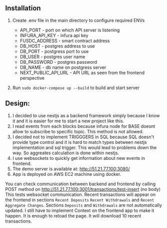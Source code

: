 ## Installation

1. Create .env file in the main directory to configure required ENVs

   - API_PORT - port on which API server is listening
   - INFURA_API_KEY - infura api key
   - FUSDC_ADDRESS - smart contract address
   - DB_HOST - postgres address to use
   - DB_PORT - postgress port to use
   - DB_USER - postgres user name
   - DB_PASSWORD - postgres password
   - DB_NAME - db name on postgress server
   - NEXT_PUBLIC_API_URL - API URL as seen from the frontend perspective

1. Run `sudo docker-compose up --build` to build and start server

## Design:

1. I decided to use nestjs as a backend framework simply because I know it and it is easier for me to start a new project like this.
1. I read events from each blocks because infura node for BASE doesnt allow to subscribe to specific topic. This method is not allowed.
1. I decided not to implement TRIGGGERS in SQL because SQL doesn't provide type control and it is hard to match types between nestjs implementation and sql trigger. This would lead to problems down the way. So aggreates calculation is done within nestjs.
1. I use websockets to quickly get information about new events in frontend.
1. The demo server is available at: http://51.21.77.100:3080/
1. App is deployed on AWS EC2 machine using docker.


You can check communication between backend and frontend by calling POST method on http://51.21.77.100:3001/transactions/test-insert (no body) This tests websocket communication. Recent transactions will appear on the frontend in sections `Recent Deposits` `Recent Withdrawals` and `Recent Aggregate Changes`. Sections `Deposits` and `Withdrawals` are not automatically updated. I still have to implement Context on the frontend app to make it happen. It is enough to reload the page. It will download 10 recent transactions. 


 
